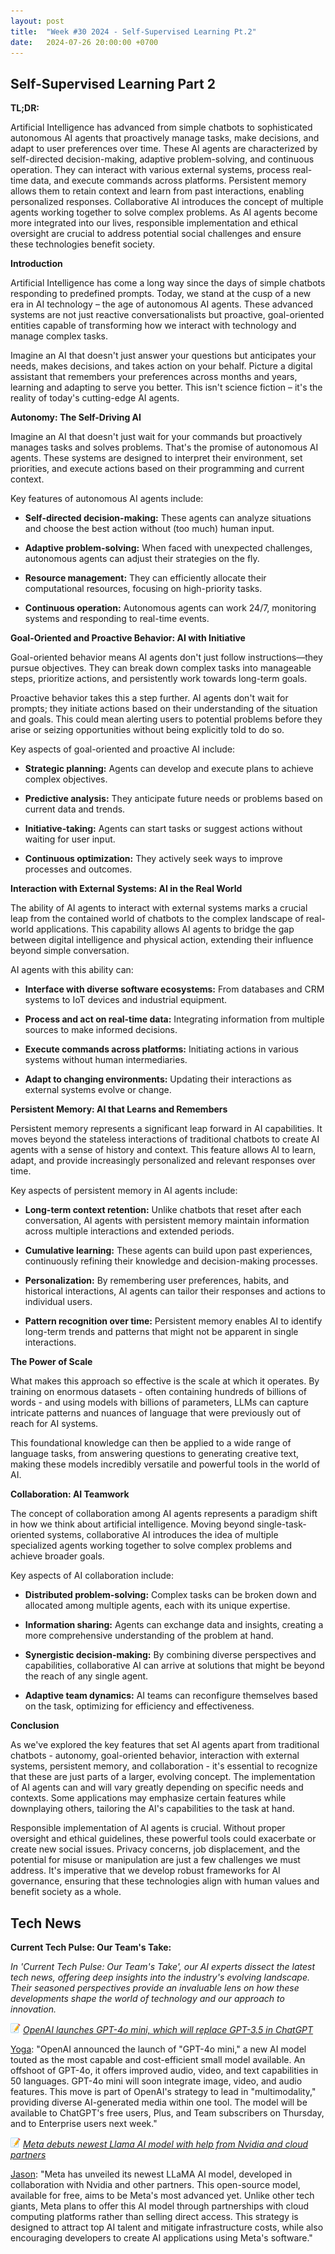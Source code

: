 ```yaml
---
layout: post
title:  "Week #30 2024 - Self-Supervised Learning Pt.2"
date:   2024-07-26 20:00:00 +0700
---
```


## Self-Supervised Learning Part 2

**TL;DR:** 

Artificial Intelligence has advanced from simple chatbots to sophisticated autonomous AI agents that proactively manage tasks, make decisions, and adapt to user preferences over time. These AI agents are characterized by self-directed decision-making, adaptive problem-solving, and continuous operation. They can interact with various external systems, process real-time data, and execute commands across platforms. Persistent memory allows them to retain context and learn from past interactions, enabling personalized responses. Collaborative AI introduces the concept of multiple agents working together to solve complex problems. As AI agents become more integrated into our lives, responsible implementation and ethical oversight are crucial to address potential social challenges and ensure these technologies benefit society.


__Introduction__

Artificial Intelligence has come a long way since the days of simple chatbots responding to predefined prompts. Today, we stand at the cusp of a new era in AI technology – the age of autonomous AI agents. These advanced systems are not just reactive conversationalists but proactive, goal-oriented entities capable of transforming how we interact with technology and manage complex tasks.

Imagine an AI that doesn't just answer your questions but anticipates your needs, makes decisions, and takes action on your behalf. Picture a digital assistant that remembers your preferences across months and years, learning and adapting to serve you better. This isn't science fiction – it's the reality of today's cutting-edge AI agents.


__Autonomy: The Self-Driving AI__

Imagine an AI that doesn't just wait for your commands but proactively manages tasks and solves problems. That's the promise of autonomous AI agents. These systems are designed to interpret their environment, set priorities, and execute actions based on their programming and current context.

Key features of autonomous AI agents include:

* **Self-directed decision-making:** These agents can analyze situations and choose the best action without (too much) human input.

* **Adaptive problem-solving:** When faced with unexpected challenges, autonomous agents can adjust their strategies on the fly.

* **Resource management:** They can efficiently allocate their computational resources, focusing on high-priority tasks.

* **Continuous operation:** Autonomous agents can work 24/7, monitoring systems and responding to real-time events.



**Goal-Oriented and Proactive Behavior: AI with Initiative**

Goal-oriented behavior means AI agents don't just follow instructions—they pursue objectives. They can break down complex tasks into manageable steps, prioritize actions, and persistently work towards long-term goals.

Proactive behavior takes this a step further. AI agents don't wait for prompts; they initiate actions based on their understanding of the situation and goals. This could mean alerting users to potential problems before they arise or seizing opportunities without being explicitly told to do so.

Key aspects of goal-oriented and proactive AI include:

* **Strategic planning:** Agents can develop and execute plans to achieve complex objectives.

* **Predictive analysis:** They anticipate future needs or problems based on current data and trends.

* **Initiative-taking:** Agents can start tasks or suggest actions without waiting for user input.

* **Continuous optimization:** They actively seek ways to improve processes and outcomes.



**Interaction with External Systems: AI in the Real World**

The ability of AI agents to interact with external systems marks a crucial leap from the contained world of chatbots to the complex landscape of real-world applications. This capability allows AI agents to bridge the gap between digital intelligence and physical action, extending their influence beyond simple conversation.

AI agents with this ability can:

* **Interface with diverse software ecosystems:** From databases and CRM systems to IoT devices and industrial equipment.

* **Process and act on real-time data:** Integrating information from multiple sources to make informed decisions.

* **Execute commands across platforms:** Initiating actions in various systems without human intermediaries.
  
* **Adapt to changing environments:** Updating their interactions as external systems evolve or change.



**Persistent Memory: AI that Learns and Remembers**

Persistent memory represents a significant leap forward in AI capabilities. It moves beyond the stateless interactions of traditional chatbots to create AI agents with a sense of history and context. This feature allows AI to learn, adapt, and provide increasingly personalized and relevant responses over time.

Key aspects of persistent memory in AI agents include:
* **Long-term context retention:** Unlike chatbots that reset after each conversation, AI agents with persistent memory maintain information across multiple interactions and extended periods.

* **Cumulative learning:** These agents can build upon past experiences, continuously refining their knowledge and decision-making processes.

* **Personalization:** By remembering user preferences, habits, and historical interactions, AI agents can tailor their responses and actions to individual users.

* **Pattern recognition over time:** Persistent memory enables AI to identify long-term trends and patterns that might not be apparent in single interactions.


**The Power of Scale**

What makes this approach so effective is the scale at which it operates. By training on enormous datasets - often containing hundreds of billions of words - and using models with billions of parameters, LLMs can capture intricate patterns and nuances of language that were previously out of reach for AI systems.

This foundational knowledge can then be applied to a wide range of language tasks, from answering questions to generating creative text, making these models incredibly versatile and powerful tools in the world of AI.


__Collaboration: AI Teamwork__

The concept of collaboration among AI agents represents a paradigm shift in how we think about artificial intelligence. Moving beyond single-task-oriented systems, collaborative AI introduces the idea of multiple specialized agents working together to solve complex problems and achieve broader goals.

Key aspects of AI collaboration include:
* **Distributed problem-solving:** Complex tasks can be broken down and allocated among multiple agents, each with its unique expertise.

* **Information sharing:** Agents can exchange data and insights, creating a more comprehensive understanding of the problem at hand.

* **Synergistic decision-making:** By combining diverse perspectives and capabilities, collaborative AI can arrive at solutions that might be beyond the reach of any single agent.

* **Adaptive team dynamics:** AI teams can reconfigure themselves based on the task, optimizing for efficiency and effectiveness.

__Conclusion__

As we've explored the key features that set AI agents apart from traditional chatbots - autonomy, goal-oriented behavior, interaction with external systems, persistent memory, and collaboration - it's essential to recognize that these are just parts of a larger, evolving concept. The implementation of AI agents can and will vary greatly depending on specific needs and contexts. Some applications may emphasize certain features while downplaying others, tailoring the AI's capabilities to the task at hand.

Responsible implementation of AI agents is crucial. Without proper oversight and ethical guidelines, these powerful tools could exacerbate or create new social issues. Privacy concerns, job displacement, and the potential for misuse or manipulation are just a few challenges we must address. It's imperative that we develop robust frameworks for AI governance, ensuring that these technologies align with human values and benefit society as a whole.


## Tech News

__Current Tech Pulse: Our Team's Take:__

*In 'Current Tech Pulse: Our Team's Take', our AI experts dissect the latest tech news, offering deep insights into the industry's evolving landscape. Their seasoned perspectives provide an invaluable lens on how these developments shape the world of technology and our approach to innovation.*

![memo](/assets/images/memo16.png) *[OpenAI launches GPT-4o mini, which will replace GPT-3.5 in ChatGPT](https://www.cnbc.com/2024/07/18/openai-4o-mini-model-announced.html)*

[Yoga](https://www.linkedin.com/in/yogafaodiansyah/): "OpenAI announced the launch of "GPT-4o mini," a new AI model touted as the most capable and cost-efficient small model available. An offshoot of GPT-4o, it offers improved audio, video, and text capabilities in 50 languages. GPT-4o mini will soon integrate image, video, and audio features. This move is part of OpenAI's strategy to lead in "multimodality," providing diverse AI-generated media within one tool. The model will be available to ChatGPT's free users, Plus, and Team subscribers on Thursday, and to Enterprise users next week."


![memo](/assets/images/memo16.png) *[Meta debuts newest Llama AI model with help from Nvidia and cloud partners](https://www.cnbc.com/2024/07/23/meta-debuts-newest-llama-ai-model-with-help-from-nvidia-and-others.html)*

[Jason](https://www.linkedin.com/in/jason-bengtson-b8a9a83b): "Meta has unveiled its newest LLaMA AI model, developed in collaboration with Nvidia and other partners. This open-source model, available for free, aims to be Meta's most advanced yet. Unlike other tech giants, Meta plans to offer this AI model through partnerships with cloud computing platforms rather than selling direct access. This strategy is designed to attract top AI talent and mitigate infrastructure costs, while also encouraging developers to create AI applications using Meta's software."

